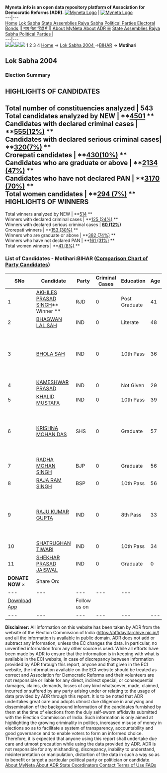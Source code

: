 **Myneta.info is an open data repository platform of Association for Democratic Reforms (ADR).**
[![Myneta Logo](https://www.myneta.info/lib/img/myneta-logo.png)](https://www.myneta.info/) | [![Myneta Logo](https://www.myneta.info/lib/img/adr-logo.png)](https://adrindia.org)  
---|---  
[Home](https://www.myneta.info/) [Lok Sabha](https://www.myneta.info/#ls "Lok Sabha") [ State Assemblies ](https://www.myneta.info/#sa "State Assemblies") [Rajya Sabha](https://www.myneta.info/#rs "Rajya Sabha") [Political Parties ](https://www.myneta.info/party "Political Parties") [ Electoral Bonds ](https://www.myneta.info/electoral_bonds "Electoral Bonds") [ || माय नेता हिंदी में || ](https://translate.google.co.in/translate?prev=hp&hl=en&js=y&u=www.myneta.info&sl=en&tl=hi&history_state0=) [ About MyNeta ](https://adrindia.org/content/about-myneta) [ About ADR ](https://adrindia.org/about-adr/who-we-are) [☰](javascript:void\(0\))
[ State Assemblies ](https://www.myneta.info/#sa "State Assemblies") [ Rajya Sabha ](https://www.myneta.info/#rs "Rajya Sabha") [ Political Parties ](https://www.myneta.info/party "Political Parties")
|   
---|---  
![](https://www.myneta.info/lib/img/banner/banner-1.png)![](https://www.myneta.info/lib/img/banner/banner-2.png)![](https://www.myneta.info/lib/img/banner/banner-3.png)![](https://www.myneta.info/lib/img/banner/banner-4.png)
1  2  3  4 
[Home](https://www.myneta.info/) → [Lok Sabha 2004 ](https://www.myneta.info/loksabha2004/)→[BIHAR](https://www.myneta.info/loksabha2004/index.php?action=show_constituencies&state_id=4) → **Motihari**
### 
## Lok Sabha 2004 
###  Election Summary 
HIGHLIGHTS OF CANDIDATES  
---  
Total number of constituencies analyzed |  543   
Total candidates analyzed by NEW | **[4501](https://www.myneta.info/loksabha2004/index.php?action=summary&subAction=candidates_analyzed&sort=candidate#summary) **  
Candidates with declared criminal cases | **[555(12%)](https://www.myneta.info/loksabha2004/index.php?action=summary&subAction=crime&sort=candidate#summary) **  
Candidates with declared serious criminal cases| **[320(7%)](https://www.myneta.info/loksabha2004/index.php?action=summary&subAction=serious_crime&sort=candidate#summary) **  
Crorepati candidates | **[430(10%)](https://www.myneta.info/loksabha2004/index.php?action=summary&subAction=crorepati&sort=candidate#summary) **  
Candidates who are graduate or above | **[2134 (47%)](https://www.myneta.info/loksabha2004/index.php?action=summary&subAction=education&sort=candidate#summary) **  
Candidates who have not declared PAN | **[3170 (70%)](https://www.myneta.info/loksabha2004/index.php?action=summary&subAction=without_pan&sort=candidate#summary) **  
Total women candidates | **[294 (7%)](https://www.myneta.info/loksabha2004/index.php?action=summary&subAction=women_candidate&sort=candidate#summary) **  
HIGHLIGHTS OF WINNERS  
---  
Total winners analyzed by NEW | **[514](https://www.myneta.info/loksabha2004/index.php?action=summary&subAction=winner_analyzed&sort=candidate#summary) **  
Winners with declared criminal cases | **[125 (24%)](https://www.myneta.info/loksabha2004/index.php?action=summary&subAction=winner_crime&sort=candidate#summary) **  
Winners with declared serious criminal cases | **[60 (12%)](https://www.myneta.info/loksabha2004/index.php?action=summary&subAction=winner_serious_crime&sort=candidate#summary)**  
Crorepati winners | **[153 (30%)](https://www.myneta.info/loksabha2004/index.php?action=summary&subAction=winner_crorepati&sort=candidate#summary) **  
Winners who are graduate or above | **[382 (74%)](https://www.myneta.info/loksabha2004/index.php?action=summary&subAction=winner_education&sort=candidate#summary) **  
Winners who have not declared PAN | **[161 (31%)](https://www.myneta.info/loksabha2004/index.php?action=summary&subAction=winner_without_pan&sort=candidate#summary) **  
Total women winners | **[41 (8%)](https://www.myneta.info/loksabha2004/index.php?action=summary&subAction=winner_women&sort=candidate#summary) **  
### List of Candidates - Motihari:BIHAR ([Comparison Chart of Party Candidates](https://www.myneta.info/loksabha2004/comparisonchart.php?constituency_id=62))
SNo | Candidate| Party| Criminal Cases| Education| Age| Total Assets| Liabilities  
---|---|---|---|---|---|---|---  
1  | [AKHILES PRASAD SINGH](https://www.myneta.info/loksabha2004/candidate.php?candidate_id=703)** Winner ** | RJD | 0 | Post Graduate| 41 | Rs 36,69,358 ~ 36 Lacs+ | Rs 0 ~   
2  | [BHAGWAN LAL SAH](https://www.myneta.info/loksabha2004/candidate.php?candidate_id=711) | IND | 0 | Literate| 48 | Rs 5,65,000 ~ 5 Lacs+ | Rs 0 ~   
3  | [BHOLA SAH](https://www.myneta.info/loksabha2004/candidate.php?candidate_id=713) | IND | 0 | 10th Pass| 36 | ![](https://myneta.info/image_v2.php?myneta_folder=loksabha2004&candidate_id=713&col=ta) | ![](https://myneta.info/image_v2.php?myneta_folder=loksabha2004&candidate_id=713&col=lia)  
4  | [KAMESHWAR PRASAD](https://www.myneta.info/loksabha2004/candidate.php?candidate_id=708) | IND | 0 | Not Given| 29 | Rs 25,200 ~ 25 Thou+ | Rs 30,000 ~ 30 Thou+  
5  | [KHALID MUSTAFA](https://www.myneta.info/loksabha2004/candidate.php?candidate_id=712) | IND | 0 | 10th Pass| 39 | Rs 4,53,500 ~ 4 Lacs+ | Rs 40,000 ~ 40 Thou+  
6  | [KRISHNA MOHAN DAS](https://www.myneta.info/loksabha2004/candidate.php?candidate_id=706) | SHS | 0 | Graduate| 57 | ![](https://myneta.info/image_v2.php?myneta_folder=loksabha2004&candidate_id=706&col=ta) | ![](https://myneta.info/image_v2.php?myneta_folder=loksabha2004&candidate_id=706&col=lia)  
7  | [RADHA MOHAN SINGH](https://www.myneta.info/loksabha2004/candidate.php?candidate_id=704) | BJP | 0 | Graduate| 56 | Rs 48,59,026 ~ 48 Lacs+ | Rs 2,12,064 ~ 2 Lacs+  
8  | [RAJA RAM SINGH](https://www.myneta.info/loksabha2004/candidate.php?candidate_id=705) | BSP | 0 | 10th Pass| 56 | Rs 4,90,000 ~ 4 Lacs+ | Rs 0 ~   
9  | [RAJU KUMAR GUPTA](https://www.myneta.info/loksabha2004/candidate.php?candidate_id=710) | IND | 0 | 8th Pass| 33 | ![](https://myneta.info/image_v2.php?myneta_folder=loksabha2004&candidate_id=710&col=ta) | ![](https://myneta.info/image_v2.php?myneta_folder=loksabha2004&candidate_id=710&col=lia)  
10  | [SHATRUGHAN TIWARI](https://www.myneta.info/loksabha2004/candidate.php?candidate_id=709) | IND | 0 | 10th Pass| 34 | Rs 17,16,000 ~ 17 Lacs+ | Rs 12,00,000 ~ 12 Lacs+  
11  | [SHEKHAR PRASAD JAISWAL](https://www.myneta.info/loksabha2004/candidate.php?candidate_id=707) | IND | 0 | Graduate| 0 | Rs 10,09,000 ~ 10 Lacs+ | Rs 8,50,000 ~ 8 Lacs+  
|  **DONATE NOW** × |  Share On:  | [](https://api.whatsapp.com/send?text=https%3A%2F%2Fmyneta.info%2Fpunjab2022%2Findex.php%3Faction%3Dshow_constituencies%26state_id%3D19) | [](https://www.facebook.com/sharer/sharer.php?u=https%3A%2F%2Fmyneta.info%2Fpunjab2022%2Findex.php%3Faction%3Dshow_constituencies%26state_id%3D19) | [](https://twitter.com/share?url=https%3A%2F%2Fmyneta.info%2Fpunjab2022%2Findex.php%3Faction%3Dshow_constituencies%26state_id%3D19)  
---|---|---|---|---  
| [ Download App ](https://play.google.com/store/apps/details?id=com.webrosoft.myneta1&pcampaignid=pcampaignidMKT-Other-global-all-co-prtnr-py-PartBadge-Mar2515-1) | [](https://play.google.com/store/apps/details?id=com.webrosoft.myneta1&pcampaignid=pcampaignidMKT-Other-global-all-co-prtnr-py-PartBadge-Mar2515-1) |  Follow us on  | [](https://www.facebook.com/adrindia.org/) | [](https://twitter.com/adrspeaks) | [](https://groups.google.com/g/national-election-watch?hl=en&pli=1) | [](https://www.instagram.com/adrspeaks/) | [](https://www.youtube.com/user/adrspeaks) | [](https://sharechat.com/profile/adrspeaks)  
---|---|---|---|---|---|---|---|---  
**Disclaimer:** All information on this website has been taken by ADR from the website of the Election Commission of India (https://affidavitarchive.nic.in/) and all the information is available in public domain. ADR does not add or subtract any information, unless the EC changes the data. In particular, no unverified information from any other source is used. While all efforts have been made by ADR to ensure that the information is in keeping with what is available in the ECI website, in case of discrepancy between information provided by ADR through this report, anyone and that given in the ECI website, the information available on the ECI website should be treated as correct and Association for Democratic Reforms and their volunteers are not responsible or liable for any direct, indirect special, or consequential damages, claims, demands, losses of any kind whatsoever, made, claimed, incurred or suffered by any party arising under or relating to the usage of data provided by ADR through this report. It is to be noted that ADR undertakes great care and adopts utmost due diligence in analysing and dissemination of the background information of the candidates furnished by them at the time of elections from the duly self-sworn affidavits submitted with the Election Commission of India. Such information is only aimed at highlighting the growing criminality in politics, increased misuse of money in elections so as to facilitate a system of transparency, accountability and good governance and to enable voters to form an informed choice. Therefore, it is expected that anyone using this report shall undertake due care and utmost precaution while using the data provided by ADR. ADR is not responsible for any mishandling, discrepancy, inability to understand, misinterpretation or manipulation, distortion of the data in such a way so as to benefit or target a particular political party or politician or candidate. 
[ About MyNeta ](https://adrindia.org/content/about-myneta) [ About ADR ](https://adrindia.org/about-adr/who-we-are) [ State Coordinators ](https://adrindia.org/about-adr/state-coordinators) [ Contact ](https://adrindia.org/contact-us) [ Terms of Use ](https://adrindia.org/content/adr-terms-use) [ FAQs ](https://adrindia.org/content/faqs)
